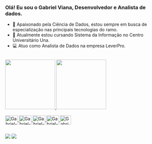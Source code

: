 ### Olá! Eu sou o Gabriel Viana, Desenvolvedor e Analista de dados. 
- 🚀 Apaixonado pela Ciência de Dados, estou sempre em busca de especialização nas principais tecnologias do ramo.
- 📝 Atualmente estou cursando Sistema da Informação no Centro Universitário Una.
- 💻 Atuo como Analista de Dados na empresa LeverPro.

##

<div style="display: inline-block">
  <a href="https://github.com/GabrielViana-Dev">
  <img height="160em" src="https://github-readme-stats.vercel.app/api?username=GabrielViana-Dev&show_icons=true&bg_color=0D1117&border_color=FFE81F&title_color=FFE81F&text_color=C3D1D9&icon_color=58A6FF&include_all_commits=true&count_private=true"/>
  <img height="160em" src="https://github-readme-stats.vercel.app/api/top-langs/?username=GabrielViana-Dev&layout=compact&langs_count=10&bg_color=0D1117&border_color=FFE81F&title_color=FFE81F&text_color=C3D1D9"/>
</div>
  
<br>
  
<div style="display: inline_block"><br>
  <img align="center" alt="Gabriel-python" height="30" width="40" src="https://cdn.jsdelivr.net/gh/devicons/devicon/icons/python/python-original.svg" />
  <img align="center" alt="Gabriel-flask" height="30" width="40" src="https://cdn.jsdelivr.net/gh/devicons/devicon/icons/flask/flask-original.svg" />
  <img align="center" alt="Gabriel-django" height="30" width="40" src="https://cdn.jsdelivr.net/gh/devicons/devicon/icons/django/django-plain.svg"" />
  <img align="center" alt="Gabriel-docker" height="30" width="40" src="https://cdn.jsdelivr.net/gh/devicons/devicon/icons/docker/docker-original-wordmark.svg" />
  <img align="center" alt="Gabriel-plsql" height="30" width="35" src="https://www.appdeploynews.com/wp-content/uploads/2023/03/plsql-icon.png" />
</div>

##

<div>
<a href="https://www.linkedin.com/in/gabriel-viana-17431b240/" target="_blank"><img src="https://img.shields.io/badge/-LinkedIn-%230077B5?style=for-the-badge&logo=linkedin&logoColor=white" target="_blank"></a> 
<a href = "mailto:vianagabriel427@gmail.com"><img src="https://img.shields.io/badge/Gmail-D14836?style=for-the-badge&logo=gmail&logoColor=white" target="_blank"></a>
</div>
